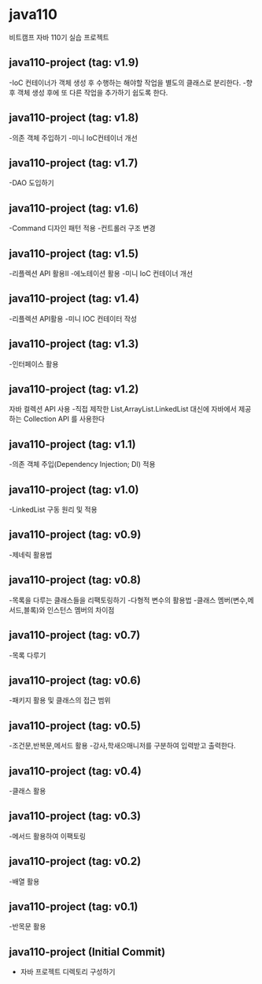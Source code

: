 # java110
비트캠프 자바 110기 실습 프로젝트
## java110-project (tag: v1.9)
-IoC 컨테이너가 객체 생성 후 수행하는 해야할 작업을 별도의 클래스로 분리한다.
-향후 객체 생성 후에 또 다른 작업을 추가하기 쉽도록  한다.

## java110-project (tag: v1.8)
-의존 객체 주입하기
-미니 IoC컨테이너 개선

## java110-project (tag: v1.7)
-DAO 도입하기

## java110-project (tag: v1.6)
-Command 디자인 패턴 적용
-컨트롤러 구조 변경

## java110-project (tag: v1.5)
-리플렉션 API 활용II
-에노테이션 활용
-미니 IoC 컨테이너 개선

## java110-project (tag: v1.4)
-리플렉션 API활용
-미니 IOC 컨테이터 작성

## java110-project (tag: v1.3)
-인터페이스 활용


## java110-project (tag: v1.2)
자바 컬렉션 API 사용
-직접 제작한 List,ArrayList.LinkedList  대신에 자바에서 제공하는 Collection API 를 사용한다

## java110-project (tag: v1.1)
-의존 객체 주입(Dependency Injection; DI) 적용
## java110-project (tag: v1.0)
-LinkedList 구동 원리 및 적용

## java110-project (tag: v0.9)
-제네릭 활용법 

## java110-project (tag: v0.8)
-목록을 다루는 클래스들을 리팩토링하기
-다형적 변수의 활용법
-클래스 멤버(변수,메서드,블록)와 인스턴스 멤버의 차이점

## java110-project (tag: v0.7)
-목록 다루기

## java110-project (tag: v0.6)
-패키지  활용 및 클래스의 접근 범위

## java110-project (tag: v0.5)
-조건문,반복문,메서드 활용
-강사,학새으매니저를 구분하여 입력받고 출력한다.

## java110-project (tag: v0.4)
-클래스 활용

## java110-project (tag: v0.3)
-메서드 활용하여 이팩토링

## java110-project (tag: v0.2)
-배열 활용

## java110-project (tag: v0.1)
-반목문 활용

## java110-project (Initial Commit)
- 자바 프로젝트 디렉토리 구성하기